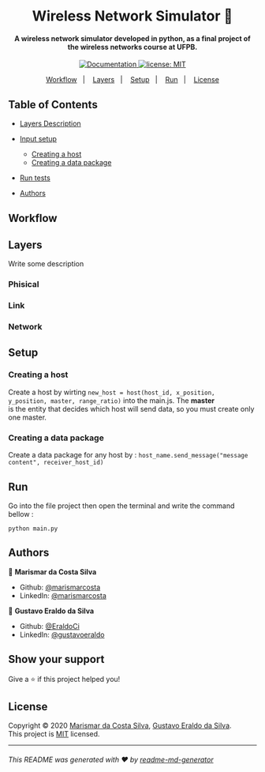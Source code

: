 <h1 align="center">Wireless Network Simulator 📡</h1>


<h4 align="center">
  A wireless network simulator developed in python, as a final project of the wireless networks course at UFPB.
</h4>

<p align="center">
  <a href="https://www.overleaf.com/project/5e87ee38b01f50000176e3e6" target="_blank">
    <img alt="Documentation" src="https://img.shields.io/badge/documentation-yes-brightgreen.svg" />
  </a>
  <a href="https://github.com/marismarcosta/wireless-network/blob/master/LICENSE" target="_blank">
    <img alt="license: MIT" src="https://img.shields.io/badge/license-MIT-brightgreen.svg" />
  </a>
</p>

<p align="center">
  <a href="#workflow">Workflow</a>&nbsp;&nbsp;&nbsp;|&nbsp;&nbsp;&nbsp;
  <a href="#layers">Layers</a>&nbsp;&nbsp;&nbsp;|&nbsp;&nbsp;&nbsp;
  <a href="#setup">Setup</a>&nbsp;&nbsp;&nbsp;|&nbsp;&nbsp;&nbsp;
  <a href="#run">Run</a>&nbsp;&nbsp;&nbsp;|&nbsp;&nbsp;&nbsp;
  <a href="#license">License</a>
</p>

## Table of Contents

* [Layers Description](#layers-description)

* [Input setup](#input-setup)
  * [Creating a host](#creating-a-host)
  * [Creating a data package](#creating-a-data-package)

* [Run tests](#run-tests)

* [Authors](#authors)


## Workflow

## Layers

Write some description

### Phisical

### Link

### Network


## Setup
 
### Creating a host

Create a host by wirting ` new_host = host(host_id, x_position, y_position, master, range_ratio) ` into the main.js. The **master** <br> is the entity that decides which host will send data, so you must create only one master. 

### Creating a data package

Create a data package for any host by : `host_name.send_message("message content", receiver_host_id)`


## Run

Go into the file project then open the terminal and write the command bellow :

```
python main.py
```

## Authors

👤 **Marismar da Costa Silva**

* Github: [@marismarcosta](https://github.com/marismarcosta)
* LinkedIn: [@marismarcosta](https://linkedin.com/in/marismarcosta)

👤 **Gustavo Eraldo da Silva**

* Github: [@EraldoCi](https://github.com/EraldoCi)
* LinkedIn: [@gustavoeraldo](https://linkedin.com/in/gustavoeraldo)

## Show your support

Give a ⭐️ if this project helped you!

## License

Copyright © 2020 [Marismar da Costa Silva](https://github.com/marismarcosta), [Gustavo Eraldo da Silva](https://github.com/EraldoCi).<br />
This project is [MIT](https://github.com/marismarcosta/wireless-network/blob/master/LICENSE) licensed.

*****
###### This README was generated with ❤️ by [readme-md-generator](https://github.com/kefranabg/readme-md-generator)
